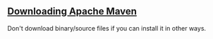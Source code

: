 ## [Downloading Apache Maven](https://maven.apache.org/download.cgi)

Don't download binary/source files if you can install it in other ways.  
